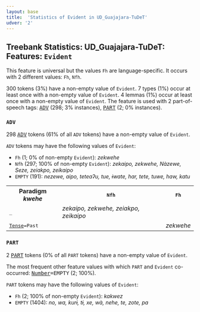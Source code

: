 ```yaml
---
layout: base
title:  'Statistics of Evident in UD_Guajajara-TuDeT'
udver: '2'
---
```


## Treebank Statistics: UD_Guajajara-TuDeT: Features: `Evident`

This feature is universal but the values `Fh` are language-specific.
It occurs with 2 different values: `Fh`, `Nfh`.

300 tokens (3%) have a non-empty value of `Evident`.
7 types (1%) occur at least once with a non-empty value of `Evident`.
4 lemmas (1%) occur at least once with a non-empty value of `Evident`.
The feature is used with 2 part-of-speech tags: <tt><a href="gub_tudet-pos-ADV.html">ADV</a></tt> (298; 3% instances), <tt><a href="gub_tudet-pos-PART.html">PART</a></tt> (2; 0% instances).

### `ADV`

298 <tt><a href="gub_tudet-pos-ADV.html">ADV</a></tt> tokens (61% of all `ADV` tokens) have a non-empty value of `Evident`.

`ADV` tokens may have the following values of `Evident`:

* `Fh` (1; 0% of non-empty `Evident`): <em>zekwehe</em>
* `Nfh` (297; 100% of non-empty `Evident`): <em>zekaipo, zekwehe, Nàzewe, Seze, zeiakpo, zeikaipo</em>
* `EMPTY` (191): <em>nezewe, aipo, teteaʔu, tue, ɨwate, har, tete, tuwe, haw, katu</em>

<table>
  <tr><th>Paradigm <i>kwehe</i></th><th><tt>Nfh</tt></th><th><tt>Fh</tt></th></tr>
  <tr><td><tt>_</tt></td><td><em>zekaipo, zekwehe, zeiakpo, zeikaipo</em></td><td></td></tr>
  <tr><td><tt><tt><a href="gub_tudet-feat-Tense.html">Tense</a></tt><tt>=Past</tt></tt></td><td></td><td><em>zekwehe</em></td></tr>
</table>

### `PART`

2 <tt><a href="gub_tudet-pos-PART.html">PART</a></tt> tokens (0% of all `PART` tokens) have a non-empty value of `Evident`.

The most frequent other feature values with which `PART` and `Evident` co-occurred: <tt><a href="gub_tudet-feat-Number.html">Number</a></tt><tt>=EMPTY</tt> (2; 100%).

`PART` tokens may have the following values of `Evident`:

* `Fh` (2; 100% of non-empty `Evident`): <em>kakwez</em>
* `EMPTY` (1404): <em>no, wa, kurɨ, tɨ, xe, wà, nehe, te, zote, pa</em>

